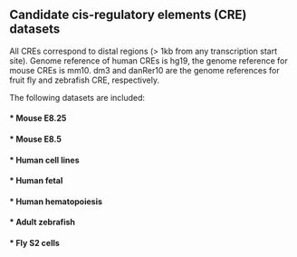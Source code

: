 ## Candidate cis-regulatory elements (CRE) datasets

All CREs correspond to distal regions (> 1kb from any transcription start site). Genome reference of human CREs is hg19, the genome reference for mouse CREs is mm10. dm3 and danRer10 are the genome references for fruit fly and zebrafish CRE, respectively. 

The following datasets are included:

#### * Mouse E8.25

#### * Mouse E8.5

#### * Human cell lines

#### * Human fetal

#### * Human hematopoiesis

#### * Adult zebrafish

#### * Fly S2 cells
